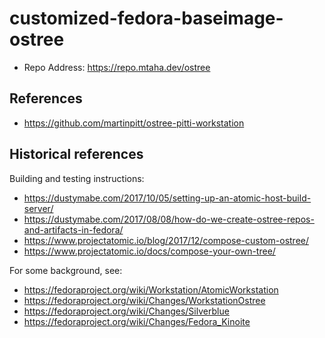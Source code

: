 # customized-fedora-baseimage-ostree
- Repo Address: https://repo.mtaha.dev/ostree


## References
- https://github.com/martinpitt/ostree-pitti-workstation


## Historical references

Building and testing instructions:

- https://dustymabe.com/2017/10/05/setting-up-an-atomic-host-build-server/
- https://dustymabe.com/2017/08/08/how-do-we-create-ostree-repos-and-artifacts-in-fedora/
- https://www.projectatomic.io/blog/2017/12/compose-custom-ostree/
- https://www.projectatomic.io/docs/compose-your-own-tree/

For some background, see:

- <https://fedoraproject.org/wiki/Workstation/AtomicWorkstation>
- <https://fedoraproject.org/wiki/Changes/WorkstationOstree>
- <https://fedoraproject.org/wiki/Changes/Silverblue>
- <https://fedoraproject.org/wiki/Changes/Fedora_Kinoite>
